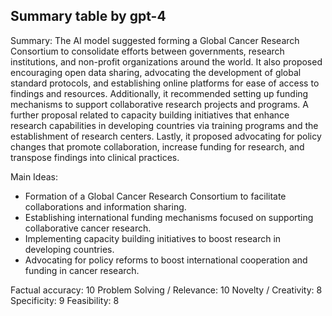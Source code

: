 ## Summary table by gpt-4
Summary: 
The AI model suggested forming a Global Cancer Research Consortium to consolidate efforts between governments, research institutions, and non-profit organizations around the world. It also proposed encouraging open data sharing, advocating the development of global standard protocols, and establishing online platforms for ease of access to findings and resources. Additionally, it recommended setting up funding mechanisms to support collaborative research projects and programs. A further proposal related to capacity building initiatives that enhance research capabilities in developing countries via training programs and the establishment of research centers. Lastly, it proposed advocating for policy changes that promote collaboration, increase funding for research, and transpose findings into clinical practices.

Main Ideas: 
- Formation of a Global Cancer Research Consortium to facilitate collaborations and information sharing.
- Establishing international funding mechanisms focused on supporting collaborative cancer research.
- Implementing capacity building initiatives to boost research in developing countries.
- Advocating for policy reforms to boost international cooperation and funding in cancer research.

Factual accuracy: 10
Problem Solving / Relevance: 10
Novelty / Creativity: 8
Specificity: 9
Feasibility: 8